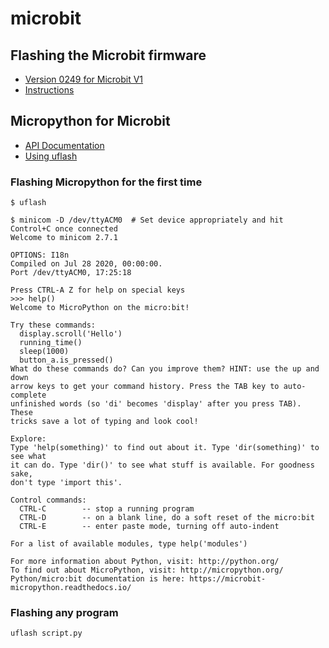 # microbit

## Flashing the Microbit firmware

-  [Version 0249 for Microbit V1](0249_microbit_firmware.hex)
-  [Instructions](https://microbit.org/get-started/user-guide/firmware/)

## Micropython for Microbit

- [API Documentation](https://microbit-micropython.readthedocs.io/en/v1.0.1/)
- [Using uflash](https://uflash.readthedocs.io/en/latest/index.html)

### Flashing Micropython for the first time

```Flashing Python to: /run/media/edrdo/MICROBIT/micropython.hex
$ uflash

$ minicom -D /dev/ttyACM0  # Set device appropriately and hit Control+C once connected
Welcome to minicom 2.7.1

OPTIONS: I18n 
Compiled on Jul 28 2020, 00:00:00.
Port /dev/ttyACM0, 17:25:18

Press CTRL-A Z for help on special keys
>>> help()
Welcome to MicroPython on the micro:bit!

Try these commands:
  display.scroll('Hello')
  running_time()
  sleep(1000)
  button_a.is_pressed()
What do these commands do? Can you improve them? HINT: use the up and down
arrow keys to get your command history. Press the TAB key to auto-complete
unfinished words (so 'di' becomes 'display' after you press TAB). These
tricks save a lot of typing and look cool!

Explore:
Type 'help(something)' to find out about it. Type 'dir(something)' to see what
it can do. Type 'dir()' to see what stuff is available. For goodness sake,
don't type 'import this'.

Control commands:
  CTRL-C        -- stop a running program
  CTRL-D        -- on a blank line, do a soft reset of the micro:bit
  CTRL-E        -- enter paste mode, turning off auto-indent

For a list of available modules, type help('modules')

For more information about Python, visit: http://python.org/
To find out about MicroPython, visit: http://micropython.org/
Python/micro:bit documentation is here: https://microbit-micropython.readthedocs.io/
```

### Flashing any program

```
uflash script.py
```
